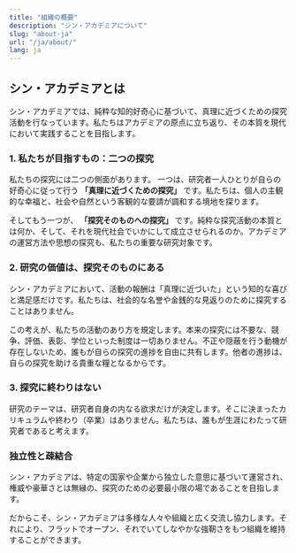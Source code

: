 ```yaml
---
title: "組織の概要"
description: "シン・アカデミアについて"
slug: "about-ja"
url: "/ja/about/"
lang: ja
---
```



## シン・アカデミアとは

シン・アカデミアでは、純粋な知的好奇心に基づいて、真理に近づくための探究活動を行なっています。私たちはアカデミアの原点に立ち返り、その本質を現代において実践することを目指します。

### 1. 私たちが目指すもの：二つの探究

私たちの探究には二つの側面があります。 一つは、研究者一人ひとりが自らの好奇心に従って行う **「真理に近づくための探究」** です。私たちは、個人の主観的な幸福と、社会や自然という客観的な要請が調和する境地を探ります。

そしてもう一つが、 **「探究そのものへの探究」** です。純粋な探究活動の本質とは何か、そして、それを現代社会でいかにして成立させられるのか。アカデミアの運営方法や思想の探究も、私たちの重要な研究対象です。

### 2. 研究の価値は、探究そのものにある

シン・アカデミアにおいて、活動の報酬は「真理に近づいた」という知的な喜びと満足感だけです。私たちは、社会的な名誉や金銭的な見返りのために探究することはありません。

この考えが、私たちの活動のあり方を規定します。本来の探究には不要な、競争、評価、表彰、学位といった制度は一切ありません。不正や隠蔽を行う動機が存在しないため、誰もが自らの探究の進捗を自由に共有します。他者の進捗は、自らの探究を助ける貴重な糧となるからです。

### 3. 探究に終わりはない

研究のテーマは、研究者自身の内なる欲求だけが決定します。そこに決まったカリキュラムや終わり（卒業）はありません。私たちは、誰もが生涯にわたって研究者であると考えます。

### 独立性と疎結合

シン・アカデミアは、特定の国家や企業から独立した意思に基づいて運営され、権威や豪華さとは無縁の、探究のための必要最小限の場であることを目指します。

だからこそ、シン・アカデミアは多様な人々や組織と広く交流し協力します。それにより、フラットでオープン、それでいてしなやかな強靭さをもつ組織を維持することができます。
